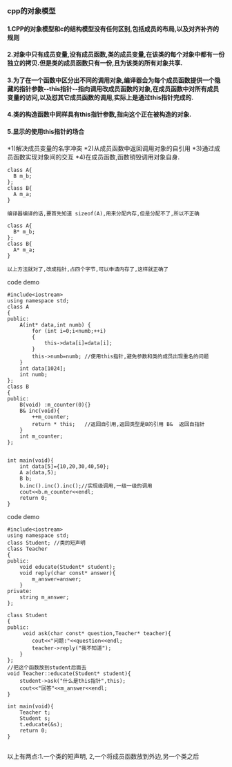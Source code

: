 ### cpp的对象模型
#### 1.CPP的对象模型和c的结构模型没有任何区别,包括成员的布局,以及对齐补齐的规则
#### 2.对象中只有成员变量,没有成员函数,类的成员变量,在该类的每个对象中都有一份独立的拷贝.但是类的成员函数只有一份,且为该类的所有对象共享.
#### 3.为了在一个函数中区分出不同的调用对象,编译器会为每个成员函数提供一个隐藏的指针参数--this指针--指向调用改成员函数的对象,在成员函数中对所有成员变量的访问,以及怼其它成员函数的调用,实际上是通过this指针完成的.
#### 4.类的构造函数中同样具有this指针参数,指向这个正在被构造的对象.
#### 5.显示的使用this指针的场合
  *1)解决成员变量的名字冲突
  *2)从成员函数中返回调用对象的自引用
  *3)通过成员函数实现对象间的交互
  *4)在成员函数,函数销毁调用对象自身.


```
class A{
  B m_b;
};
class B{
  A m_a;
}

编译器编译的话,要首先知道 sizeof(A),用来分配内存,但是分配不了,所以不正确

class A{
  B* m_b;
};
class B{
  A* m_a;
}

以上方法就对了,改成指针,占四个字节,可以申请内存了,这样就正确了
```

code demo

```
#include<iostream>
using namespace std;
class A
{
public:
    A(int* data,int numb) {
        for (int i=0;i<numb;++i)
        {
            this->data[i]=data[i];
        }
        this->numb=numb; //使用this指针,避免参数和类的成员出现重名的问题
    }
    int data[1024];
    int numb;
};
class B
{
public:
    B(void) :m_counter(0){}
    B& inc(void){
        ++m_counter;
        return * this;   //返回自引用,返回类型是B的引用 B&  返回自指针
    }
    int m_counter;
};


int main(void){
    int data[5]={10,20,30,40,50};
    A a(data,5);
    B b;
    b.inc().inc().inc();//实现级调用,一级一级的调用
    cout<<b.m_counter<<endl;
    return 0;
}

```
code demo

```
#include<iostream>
using namespace std;
class Student; //类的短声明
class Teacher
{
public:
    void educate(Student* student);
    void reply(char const* answer){
        m_answer=answer;
    }
private:
    string m_answer;
};

class Student
{
public:
     void ask(char const* question,Teacher* teacher){
        cout<<"问题:"<<question<<endl;
        teacher->reply("我不知道");
    }
};
//把这个函数放到student后面去
void Teacher::educate(Student* student){
    student->ask("什么是this指针",this);
    cout<<"回答"<<m_answer<<endl;
}

int main(void){
    Teacher t;
    Student s;
    t.educate(&s);
    return 0;
}


```
以上有两点:1.一个类的短声明, 2,一个将成员函数放到外边,另一个类之后
